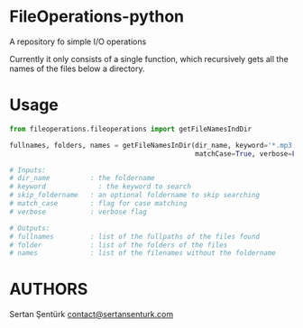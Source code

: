 # FileOperations-python
A repository fo simple I/O operations

Currently it only consists of a single function, which recursively gets all the names of the files below a directory. 

Usage
=======

```python
from fileoperations.fileoperations import getFileNamesIndDir

fullnames, folders, names = getFileNamesInDir(dir_name, keyword='*.mp3', skip_foldername='', 
                                              matchCase=True, verbose=False)

# Inputs:
# dir_name          : the foldername
# keyword	          :	the keyword to search
# skip_foldername   : an optional foldername to skip searching
# match_case        : flag for case matching
# verbose           : verbose flag

# Outputs:
# fullnames         : list of the fullpaths of the files found
# folder            : list of the folders of the files
# names             : list of the filenames without the foldername
```

AUTHORS
=======

Sertan Şentürk	contact@sertansenturk.com
